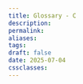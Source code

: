```yaml
---
title: Glossary - C
description: 
permalink: 
aliases: 
tags: 
draft: false
date: 2025-07-04
cssclasses:
---
```

